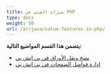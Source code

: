 ```yaml
---
title: ميزات القيم في PHP
type: docs
weight: 50
url: /ar/java/value-features-in-php/
---
```


**يتضمن هذا القسم المواضيع التالية:**

- [نسخ ونقل الأوراق في بي إتش بي](/cells/ar/java/copying-and-moving-worksheets-in-php/)
- [إدارة فواصل الصفحات في بي إتش بي](/cells/ar/java/managing-page-breaks-in-php/)
